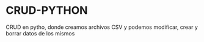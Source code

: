 # CRUD-PYTHON
CRUD en pytho, donde creamos archivos CSV y podemos modificar, crear y borrar datos de los mismos



